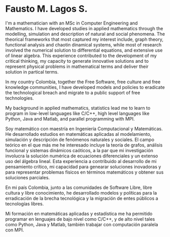 # Fausto M. Lagos S.

I'm a mathematician with an MSc in Computer Engineering and Mathematics. I have developed studies
in applied mathematics through the modelling, simulation and description of natural and social phenomena.
The theorical frameworks that most captured my interest include, graph theory, functional analysis
and chaotin dinamical systems, while most of research involved the numerical solution to differential
equations, and extensive use of linear algebra. This experience contributed to the development of
my critical thinking, my capacity to generate innovative solutions and to represent physical problems
in mathematical terms and deliver their solution in partical terms.

In my country Colombia, together the Free Software, free culture and free knowledge communities, I have
developed models and policies to eradicate the technological breach and migrate to a public support
of free technologies.

My background in applied mathematics, statistics lead me to learn to program in low-level languages
like C/C++, high level languages like Python, Java and Matlab, and parallel programming with MPI.

Soy matemático con maestría en Ingeniería Computacional y Matemáticas. He desarrollado estudios en
matemáticas aplicadas al modelamiento, simulación y descripción de fenómenos naturales y sociales.
El campo teórico en el que más me he interesado incluye la teoría de grafos, análisis funcional y 
sistemas dinámicos caóticos, a la par que mi investigación involucra la solución numérica de 
ecuaciones diferenciales y un extenso uso del álgebra lineal. Esta experiencia a contribuido al 
desarrollo de mi pensamiento crítico, mi capacidad para genearar soluciones inovadoras y para
representar problemas físicos en términos matemáticos y obtener sus soluciones parciales.

En mi país Colombia, junto a las comunidades de Software Libre, libre cultura y libre conocimiento, 
he desarrollado modelos y políticas para la erradicación de la brecha tecnológica y la migración 
de entes públicos a tecnologías libres.

Mi formación en matemáticas aplicadas y estadística me ha permitido programar en lenguajes de bajo
nivel como C/C++, y de alto nivel tales como Python, Java y Matlab, también trabajar con 
computación paralela con MPI.
